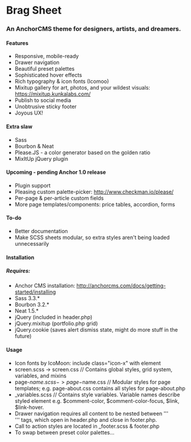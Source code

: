 
# Brag Sheet

### An AnchorCMS theme for designers, artists, and dreamers.

#### Features
* Responsive, mobile-ready 
* Drawer navigation 
* Beautiful preset palettes
* Sophisticated hover effects
* Rich typography & icon fonts (Icomoo)
* Mixitup gallery for art, photos, and your wildest visuals: https://mixitup.kunkalabs.com/
* Publish to social media
* Unobtrusive sticky footer
* Joyous UX!


#### Extra slaw
* Sass
* Bourbon & Neat
* Please.JS - a color generator based on the golden ratio
* MixItUp jQuery plugin

#### Upcoming - pending Anchor 1.0 release
* Plugin support
* Pleasing custom palette-picker: http://www.checkman.io/please/ 
* Per-page & per-article custom fields
* More page templates/components: price tables, accordion, forms

#### To-do
* Better documentation
* Make SCSS sheets modular, so extra styles aren't being loaded unnecessarily

#### Installation
##### Requires:
* Anchor CMS installation: http://anchorcms.com/docs/getting-started/installing
* Sass 3.3.*
* Bourbon 3.2.*
* Neat 1.5.*
* jQuery (included in header.php)
* jQuery.mixitup (portfolio.php grid)
* jQuery.cookie (saves alert dismiss state, might do more stuff in the future)


#### Usage
* Icon fonts by IcoMoon: include class="icon-x" with element
* screen.scss -> screen.css // Contains global styles, grid system, variables, and mixins
* page-$name.scss -> page-$name.css // Modular styles for page templates; e.g. page-about.css contains all styles for page-about.php
* _variables.scss // Contains style variables. Variable names describe styled element e.g. $comment-color, $comment-color-focus, $link, $link-hover.
* Drawer navigation requires all content to be nested between '''<main> ''' tags, which open in header.php and close in footer.php. 
* Call to action styles are located in _footer.scss & footer.php
* To swap between preset color palettes...

